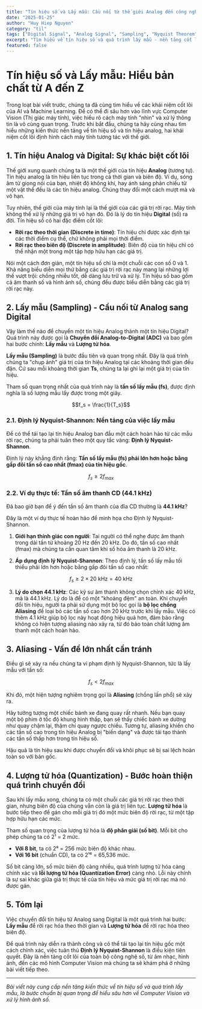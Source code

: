 ```yaml
---
title: "Tín hiệu số và Lấy mẫu: Cầu nối từ thế giới Analog đến công nghệ Digital"
date: "2025-01-25"
author: "Huy Hiep Nguyen"
category: "til"
tags: ["Digital Signal", "Analog Signal", "Sampling", "Nyquist Theorem", "Quantization", "Computer Vision"]
excerpt: "Tìm hiểu về tín hiệu số và quá trình lấy mẫu - nền tảng cốt lõi của công nghệ số. Từ analog đến digital, hiểu rõ định lý Nyquist và ứng dụng trong Computer Vision."
featured: false
---
```


# Tín hiệu số và Lấy mẫu: Hiểu bản chất từ A đến Z

Trong loạt bài viết trước, chúng ta đã cùng tìm hiểu về các khái niệm cốt lõi của AI và Machine Learning. Để có thể đi sâu hơn vào lĩnh vực Computer Vision (Thị giác máy tính), việc hiểu rõ cách máy tính "nhìn" và xử lý thông tin là vô cùng quan trọng. Trước khi bắt đầu, chúng ta hãy cùng nhau tìm hiểu những kiến thức nền tảng về tín hiệu số và tín hiệu analog, hai khái niệm cốt lõi định hình cách máy tính tương tác với thế giới.

## 1. Tín hiệu Analog và Digital: Sự khác biệt cốt lõi

Thế giới xung quanh chúng ta là một thế giới của tín hiệu **Analog** (tương tự). Tín hiệu analog là tín hiệu liên tục trong cả thời gian và biên độ. Ví dụ, sóng âm từ giọng nói của bạn, nhiệt độ không khí, hay ánh sáng phản chiếu từ một vật thể đều là các tín hiệu analog. Chúng thay đổi một cách mượt mà và vô hạn.

Tuy nhiên, thế giới của máy tính lại là thế giới của các giá trị rời rạc. Máy tính không thể xử lý những giá trị vô hạn đó. Đó là lý do tín hiệu **Digital** (số) ra đời. Tín hiệu số có hai đặc điểm cốt lõi:

- **Rời rạc theo thời gian (Discrete in time)**: Tín hiệu chỉ được xác định tại các thời điểm cụ thể, chứ không phải mọi thời điểm.
- **Rời rạc theo biên độ (Discrete in amplitude)**: Biên độ của tín hiệu chỉ có thể nhận một trong một tập hợp hữu hạn các giá trị.

Nói một cách đơn giản, một tín hiệu số chỉ là một chuỗi các con số 0 và 1. Khả năng biểu diễn mọi thứ bằng các giá trị rời rạc này mang lại những lợi thế vượt trội: chống nhiễu tốt, dễ dàng lưu trữ và xử lý. Tín hiệu số bao gồm cả âm thanh số và hình ảnh số, chúng đều được biểu diễn bằng các giá trị rời rạc này.

## 2. Lấy mẫu (Sampling) - Cầu nối từ Analog sang Digital

Vậy làm thế nào để chuyển một tín hiệu Analog thành một tín hiệu Digital? Quá trình này được gọi là **Chuyển đổi Analog-to-Digital (ADC)** và bao gồm hai bước chính: **Lấy mẫu** và **Lượng tử hóa**.

**Lấy mẫu (Sampling)** là bước đầu tiên và quan trọng nhất. Đây là quá trình chúng ta "chụp ảnh" giá trị của tín hiệu Analog tại các khoảng thời gian đều đặn. Cứ sau mỗi khoảng thời gian **Ts**, chúng ta lại ghi lại một giá trị của tín hiệu.

Tham số quan trọng nhất của quá trình này là **tần số lấy mẫu (fs)**, được định nghĩa là số lượng mẫu lấy được trong một giây.

$$f_s = \frac{1}{T_s}$$

### 2.1. Định lý Nyquist-Shannon: Nền tảng của việc lấy mẫu

Để có thể tái tạo lại tín hiệu Analog ban đầu một cách hoàn hảo từ các mẫu rời rạc, chúng ta phải tuân theo một quy tắc vàng: **Định lý Nyquist-Shannon**.

Định lý này khẳng định rằng: **Tần số lấy mẫu (fs) phải lớn hơn hoặc bằng gấp đôi tần số cao nhất (fmax) của tín hiệu gốc**.

$$f_s \geq 2f_{max}$$

### 2.2. Ví dụ thực tế: Tần số âm thanh CD (44.1 kHz)

Đã bao giờ bạn để ý đến tần số âm thanh của đĩa CD thường là **44.1 kHz**?

Đây là một ví dụ thực tế hoàn hảo để minh họa cho Định lý Nyquist-Shannon.

1. **Giới hạn thính giác con người**: Tai người có thể nghe được âm thanh trong dải tần từ khoảng 20 Hz đến 20 kHz. Do đó, tần số cao nhất (fmax) mà chúng ta cần quan tâm khi số hóa âm thanh là 20 kHz.

2. **Áp dụng định lý Nyquist-Shannon**: Theo định lý, tần số lấy mẫu tối thiểu phải lớn hơn hoặc bằng gấp đôi tần số cao nhất:

$$f_s \geq 2 \times 20 \text{ kHz} = 40 \text{ kHz}$$

3. **Lý do chọn 44.1 kHz**: Các kỹ sư âm thanh không chọn chính xác 40 kHz, mà là 44.1 kHz. Lý do là để có một "khoảng đệm" an toàn. Khi chuyển đổi tín hiệu, người ta phải sử dụng một bộ lọc gọi là **bộ lọc chống Aliasing** để loại bỏ các tần số cao hơn 20 kHz trước khi lấy mẫu. Việc có thêm 4.1 kHz giúp bộ lọc này hoạt động hiệu quả hơn, đảm bảo rằng không có hiện tượng aliasing nào xảy ra, từ đó bảo toàn chất lượng âm thanh một cách hoàn hảo.

## 3. Aliasing - Vấn đề lớn nhất cần tránh

Điều gì sẽ xảy ra nếu chúng ta vi phạm định lý Nyquist-Shannon, tức là lấy mẫu với tần số:

$$f_s < 2f_{max}$$

Khi đó, một hiện tượng nghiêm trọng gọi là **Aliasing** (chồng lấn phổ) sẽ xảy ra.

Hãy tưởng tượng một chiếc bánh xe đang quay rất nhanh. Nếu bạn quay một bộ phim ở tốc độ khung hình thấp, bạn sẽ thấy chiếc bánh xe dường như quay chậm lại, thậm chí quay ngược chiều. Tương tự, aliasing khiến cho các tần số cao trong tín hiệu Analog bị "biến dạng" và được tái tạo thành các tần số thấp hơn trong tín hiệu số.

Hậu quả là tín hiệu sau khi được chuyển đổi và khôi phục sẽ bị sai lệch hoàn toàn so với bản gốc.

## 4. Lượng tử hóa (Quantization) - Bước hoàn thiện quá trình chuyển đổi

Sau khi lấy mẫu xong, chúng ta có một chuỗi các giá trị rời rạc theo thời gian, nhưng biên độ của chúng vẫn còn là giá trị liên tục. **Lượng tử hóa** là bước tiếp theo để gán cho mỗi giá trị đó một mức biên độ rời rạc, từ một tập hợp hữu hạn các mức.

Tham số quan trọng của lượng tử hóa là **độ phân giải (số bit)**. Mỗi bit cho phép chúng ta có 2¹ = 2 mức.

- **Với 8 bit**, ta có 2⁸ = 256 mức biên độ khác nhau.
- **Với 16 bit** (chuẩn CD), ta có 2¹⁶ = 65,536 mức.

Số bit càng lớn, số mức biên độ càng nhiều, quá trình lượng tử hóa càng chính xác và **lỗi lượng tử hóa (Quantization Error)** càng nhỏ. Lỗi này chính là sự sai khác giữa giá trị thực tế của tín hiệu và mức giá trị rời rạc mà nó được gán.

## 5. Tóm lại

Việc chuyển đổi tín hiệu từ Analog sang Digital là một quá trình hai bước: **Lấy mẫu** để rời rạc hóa theo thời gian và **Lượng tử hóa** để rời rạc hóa theo biên độ.

Để quá trình này diễn ra thành công và có thể tái tạo lại tín hiệu gốc một cách chính xác, việc tuân thủ **Định lý Nyquist-Shannon** là điều kiện tiên quyết. Đây là nền tảng cốt lõi của toàn bộ công nghệ số, từ âm nhạc, hình ảnh, đến các mô hình Computer Vision mà chúng ta sẽ khám phá ở những bài viết tiếp theo.

---

*Bài viết này cung cấp nền tảng kiến thức về tín hiệu số và quá trình lấy mẫu, là bước chuẩn bị quan trọng để hiểu sâu hơn về Computer Vision và xử lý hình ảnh số.* 